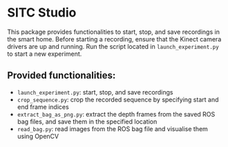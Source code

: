 # SITC Studio

This package provides functionalities to start, stop, and save recordings in the smart home. Before starting a recording, ensure that the Kinect camera drivers are up and running. Run the script located in `launch_experiment.py` to start a new experiment.

## Provided functionalities:

- `launch_experiment.py`: start, stop, and save recordings
- `crop_sequence.py`: crop the recorded sequence by specifying start and end frame indices
- `extract_bag_as_png.py`: extract the depth frames from the saved ROS bag files, and save them in the specified location
- `read_bag.py`: read images from the ROS bag file and visualise them using OpenCV
